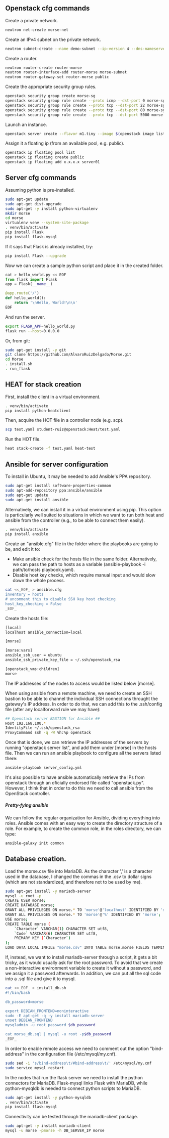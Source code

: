 ## Openstack cfg commands

Create a private network.
```bash
neutron net-create morse-net
```

Create an IPv4 subnet on the private network.
```bash
neutron subnet-create --name demo-subnet --ip-version 4 --dns-nameserver 8.8.4.4 morse-net 192.168.0.0/24
```

Create a router.
```bash
neutron router-create router-morse
neutron router-interface-add router-morse morse-subnet
neutron router-gateway-set router-morse public
```

Create the appropriate security group rules.
```bash
openstack security group create morse-sg
openstack security group rule create --proto icmp --dst-port 0 morse-sg
openstack security group rule create --proto tcp --dst-port 22 morse-sg
openstack security group rule create --proto tcp --dst-port 80 morse-sg
openstack security group rule create --proto tcp --dst-port 5000 morse-sg

```

Launch an instance.
```bash
openstack server create --flavor m1.tiny --image $(openstack image list | awk '/Ubuntu/ {print $2}') --nic net-id=$(openstack network list | awk '/ morse-net / {print $2}') --security-group morse-sg --key-name mykey server-01
```

Assign it a floating ip (from an available pool, e.g. public).
```bash
openstack ip floating pool list
openstack ip floating create public
openstack ip floating add x.x.x.x server01
```

## Server cfg commands

Assuming python is pre-installed.
```bash
sudo apt-get update
sudo apt-get dist-upgrade
sudo apt-get -y install python-virtualenv
mkdir morse
cd morse
virtualenv venv --system-site-package
. venv/bin/activate
pip install Flask
pip install flask-mysql
```
If it says that Flask is already installed, try:
```bash
pip install Flask --upgrade
```

Now we can create a sample python script and place it in the created folder.
```Python
cat > hello_world.py << EOF
from flask import Flask
app = Flask(__name__)

@app.route('/')
def hello_world():
    return '\nHello, World!\n\n'
EOF
```

And run the server.
```bash
export FLASK_APP=hello_world.py
flask run --host=0.0.0.0
```

Or, from git:
```bash
sudo apt-get install -y git
git clone https://github.com/AlvaroRuizDelgado/Morse.git
cd Morse
. install.sh
. run_flask
```

## HEAT for stack creation

First, install the client in a virtual environment.
```bash
. venv/bin/activate
pip install python-heatclient
```

Then, acquire the HOT file in a controller node (e.g. scp).
```bash
scp test.yaml student-ruiz@openstack:Heat/test.yaml
```

Run the HOT file.
```bash
heat stack-create -f test.yaml heat-test
```

## Ansible for server configuration

To install in Ubuntu, it may be needed to add Ansible's PPA repository.
```bash
sudo apt-get install software-properties-common
sudo apt-add-repository ppa:ansible/ansible
sudo apt-get update
sudo apt-get install ansible
```

Alternatively, we can install it in a virtual environment using pip. This option is particularly well suited to situations in which we want to run both heat and ansible from the controller (e.g., to be able to connect them easily).
```bash
. venv/bin/activate
pip install ansible
```

Create an "ansible.cfg" file in the folder where the playbooks are going to be, and edit it to:
- Make ansible check for the hosts file in the same folder. Alternatively, we can pass the path to hosts as a variable (ansible-playbook -i path/to/hosts playbook.yaml).
- Disable host key checks, which require manual input and would slow down the whole process.

```bash
cat <<_EOF_ > ansible.cfg
inventory = hosts
# uncomment this to disable SSH key host checking
host_key_checking = False
_EOF_
```
Create the hosts file:

```bash
[local]
localhost ansible_connection=local

[morse]

[morse:vars]
ansible_ssh_user = ubuntu
ansible_ssh_private_key_file = ~/.ssh/openstack_rsa

[openstack_vms:children]
morse
```

The IP addresses of the nodes to access would be listed below [morse].

When using ansible from a remote machine, we need to create an SSH bastion to be able to channel the individual SSH connections throught the gateway's IP address. In order to do that, we can add this to the .ssh/config file (after any localforward rule we may have):
```bash
## Openstack server BASTION for Ansible ##
Host 192.168.100.*
IdentityFile ~/.ssh/openstack_rsa
ProxyCommand ssh -q -W %h:%p openstack
```

Once that is done, we can retrieve the IP addresses of the servers by running "openstack server list", and add them under [morse] in the hosts file. Then we can run an ansible playbook to configure all the servers listed there:
```bash
ansible-playbook server_config.yml
```

It's also possible to have ansible automatically retrieve the IPs from openstack through an oficially endorsed file called "openstack.py". However, I think that in order to do this we need to call ansible from the OpenStack controller.

##### Pretty-fying ansible

We can follow the regular organization for Ansible, dividing everything into roles. Ansible comes with an easy way to create the directory structure of a role. For example, to create the common role, in the roles directory, we can type:
```bash
ansible-galaxy init common
```



## Database creation.

Load the morse.csv file into MariaDB. As the character ',' is a character used in the database, I changed the commas in the .csv to dollar signs (which are not standardized, and therefore not to be used by me).
```bash
sudo apt-get install -y mariadb-server
mysql -u root -p
CREATE USER morse;
CREATE DATABASE morse;
GRANT ALL PRIVILEGES ON morse.* TO 'morse'@'localhost' IDENTIFIED BY 'morse';
GRANT ALL PRIVILEGES ON morse.* TO 'morse'@'%' IDENTIFIED BY 'morse';
USE morse;
CREATE TABLE morse (
    `Character` VARCHAR(1) CHARACTER SET utf8,
    `Code` VARCHAR(6) CHARACTER SET utf8,
    PRIMARY KEY (`Character`)
);
LOAD DATA LOCAL INFILE "morse.csv" INTO TABLE morse.morse FIELDS TERMINATED BY '$' LINES TERMINATED BY '\n';
```

If, instead, we want to install mariadb-server through a script, it gets a bit tricky, as it would usually ask for the root password. To avoid that we create a non-interactive environment variable to create it without a password, and we assign it a password afterwards. In addition, we can put all the sql code into a .sql file and give it to mysql.
```bash
cat <<_EOF_ > install_db.sh
#!/bin/bash

db_password=morse

export DEBIAN_FRONTEND=noninteractive
sudo -E apt-get -q -y install mariadb-server
unset DEBIAN_FRONTEND
mysqladmin -u root password $db_password

cat morse_db.sql | mysql -u root -p$db_password
_EOF_
```

In order to enable remote access we need to comment out the option "bind-address" in the configuration file (/etc/mysql/my.cnf).
```bash
sudo sed -i 's/bind-address\t/#bind-address\t/' /etc/mysql/my.cnf
sudo service mysql restart
```

In the nodes that run the flask server we need to install the python connectors for MariaDB. Flask-mysql links Flask with MariaDB, while python-mysqldb is needed to connect python scripts to MariaDB.
```bash
sudo apt-get install -y python-mysqldb
. venv/bin/activate
pip install flask-mysql
```

Connectivity can be tested through the mariadb-client package.
```bash
sudo apt-get -y install mariadb-client
mysql -u morse -pmorse -h DB_SERVER_IP morse
```
